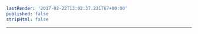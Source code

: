 ```yaml
lastRender: '2017-02-22T13:02:37.221767+00:00'
published: false
stripHtml: false

```
---




































































